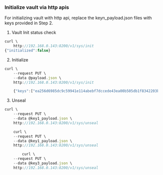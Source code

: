 ### Initialize vault via http apis
For initializing vault with http api, replace the keyn_payload.json files with keys provided in Step 2.
1. Vault Init status check

```js
curl \
    http://192.168.0.143:8200/v1/sys/init
{"initialized":false}
```


2. Initialize
```js
curl \
    --request PUT \
    --data @payload.json \
    http://192.168.0.143:8200/v1/sys/init

    {"keys":["ea256d6985dc9c59941e114abebf7dccede43ea00b505db1f8342203baa85d2232","649fde948d9b15ab4c775a5a6e7922e61bc81209245ef2a08fa404ce2e215c539e","aabb2b3cb10adf461eb10951e747f54ff068ffe359f5a5591add7adbbd6509fab1","2d4d0375cc7d2904cd5d70a08f94bea77492e8d0e2360c78c0c18ed010909565ae","30366d8eb21d7eb333a8fb4b1fdc20a7da1957828d5353649e256ebe549a6b3a60"],"keys_base64":["6iVtaYXcnFmUHhFKvr99zO3kPqALUF2x+DQiA7qoXSIy","ZJ/elI2bFatMd1pabnki5hvIEgkkXvKgj6QEzi4hXFOe","qrsrPLEK30YesQlR50f1T/Bo/+NZ9aVZGt16271lCfqx","LU0Ddcx9KQTNXXCgj5S+p3SS6NDiNgx4wMGO0BCQlWWu","MDZtjrIdfrMzqPtLH9wgp9oZV4KNU1NkniVuvlSaazpg"],"root_token":"s.wNbwzne7A4YoeXqPB5SraNkJ"}
```


3. Unseal 

```js
curl \
    --request PUT \
    --data @key1_payload.json \
    http://192.168.0.143:8200/v1/sys/unseal

    curl \
    --request PUT \
    --data @key1_payload.json \
    http://192.168.0.143:8200/v1/sys/unseal

        curl \
    --request PUT \
    --data @key3_payload.json \
    http://192.168.0.143:8200/v1/sys/unseal
```